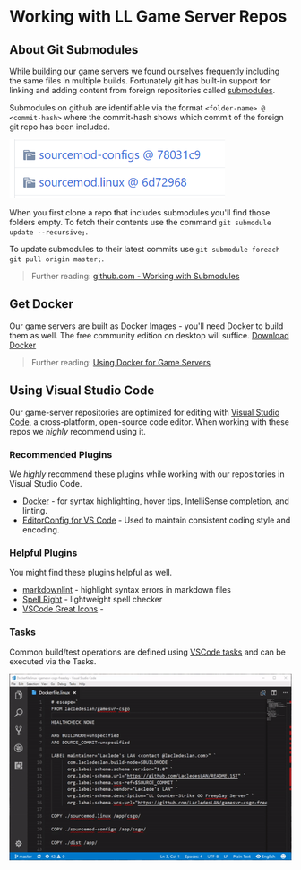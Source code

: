 # Working with LL Game Server Repos

## About Git Submodules

While building our game servers we found ourselves frequently including the same files in multiple builds. Fortunately git has built-in support for linking and adding content from foreign repositories called [submodules](https://git-scm.com/book/en/v2/Git-Tools-Submodules).

Submodules on github are identifiable via the format `<folder-name> @ <commit-hash>` where the commit-hash shows which commit of the foreign git repo has been included.

![submodules on github](https://raw.githubusercontent.com/LacledesLAN/README.1ST/master/.images/github_submodule.png)



When you first clone a repo that includes submodules you'll find those folders empty. To fetch their contents use the command `git submodule update --recursive;`.

To update submodules to their latest commits use `git submodule foreach git pull origin master;`.

> Further reading: [github.com - Working with Submodules](https://github.com/blog/2104-working-with-submodules.png)

## Get Docker

Our game servers are built as Docker Images - you'll need Docker to build them as well. The free community edition on desktop will suffice. [Download Docker](https://www.docker.com/community-edition)

> Further reading:  [Using Docker for Game Servers](DockerAndGameServers.md)

## Using Visual Studio Code

Our game-server repositories are optimized for editing with [Visual Studio Code](https://code.visualstudio.com/), a cross-platform, open-source code editor. When working with these repos we *highly* recommend using it.

### Recommended Plugins

We *highly* recommend these plugins while working with our repositories in Visual Studio Code.

* [Docker](https://marketplace.visualstudio.com/items?itemName=ms-azuretools.vscode-docker) - for syntax highlighting, hover tips, IntelliSense completion, and linting.
* [EditorConfig for VS Code](https://marketplace.visualstudio.com/items?itemName=EditorConfig.EditorConfig) - Used to maintain consistent coding style and encoding.

### Helpful Plugins

You might find these plugins helpful as well.

* [markdownlint](https://marketplace.visualstudio.com/items?itemName=DavidAnson.vscode-markdownlint) - highlight syntax errors in markdown files
* [Spell Right](https://marketplace.visualstudio.com/items?itemName=ban.spellright) - lightweight spell checker
* [VSCode Great Icons](https://marketplace.visualstudio.com/items?itemName=emmanuelbeziat.vscode-great-icons) -

### Tasks

Common build/test operations are defined using [VSCode tasks](https://code.visualstudio.com/docs/editor/tasks) and can be executed via the Tasks.

![submodules on github](https://raw.githubusercontent.com/LacledesLAN/README.1ST/master/.images/vscode-tasks.gif)
